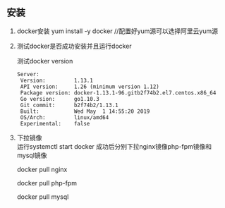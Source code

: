 ## 安装
1. docker安装
yum install -y docker  //配置好yum源可以选择阿里云yum源
2. 测试docker是否成功安装并且运行docker

   测试docker version 
   ```
   Server:
    Version:         1.13.1
    API version:     1.26 (minimum version 1.12)
    Package version: docker-1.13.1-96.gitb2f74b2.el7.centos.x86_64
    Go version:      go1.10.3
    Git commit:      b2f74b2/1.13.1
    Built:           Wed May  1 14:55:20 2019
    OS/Arch:         linux/amd64
    Experimental:    false
   ```
3. 下拉镜像   
   运行systemctl start docker 成功后分别下拉nginx镜像php-fpm镜像和mysql镜像
   
   docker pull nginx
   
   docker pull php-fpm
   
   docker pull mysql
   
